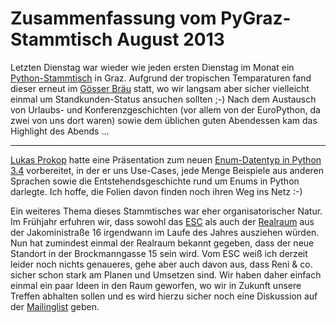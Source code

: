# Zusammenfassung vom PyGraz-Stammtisch August 2013

Letzten Dienstag war wieder wie jeden ersten Dienstag im Monat ein [Python-Stammtisch][pygraz082013] in Graz. Aufgrund der tropischen Temparaturen fand dieser erneut im [Gösser Bräu][gb] statt, wo wir langsam aber sicher vielleicht einmal um Standkunden-Status ansuchen sollten ;-) Nach dem Austausch von Urlaubs- und Konferenzgeschichten (vor allem von der EuroPython, da zwei von uns dort waren) sowie dem üblichen guten Abendessen kam das Highlight des Abends ...

-------------

[Lukas Prokop][lp] hatte eine Präsentation zum neuen [Enum-Datentyp in Python 3.4][pyenum] vorbereitet, in der er uns Use-Cases, jede Menge Beispiele aus anderen Sprachen sowie die Entstehendsgeschichte rund um Enums in Python darlegte. Ich hoffe, die Folien davon finden noch ihren Weg ins Netz :-)

Ein weiteres Thema dieses Stammtisches war eher organisatorischer Natur. Im Frühjahr erfuhren wir, dass sowohl das [ESC][] als auch der [Realraum][] aus der Jakoministraße 16 irgendwann im Laufe des Jahres ausziehen würden. Nun hat zumindest einmal der Realraum bekannt gegeben, dass der neue Standort in der Brockmanngasse 15 sein wird. Vom ESC weiß ich derzeit leider noch nichts genaueres, gehe aber auch davon aus, dass Reni & co. sicher schon stark am Planen und Umsetzen sind. Wir haben daher einfach einmal ein paar Ideen in den Raum geworfen, wo wir in Zukunft unsere Treffen abhalten sollen und es wird hierzu sicher noch eine Diskussion auf der [Mailinglist][ml] geben.

[pyenum]: http://docs.python.org/3.4/library/enum.html
[pygraz082013]: https://pygraz.org/meetups/2013-08-06
[esc]: http://esc.mur.at
[realraum]: http://realraum.at
[ml]: http://groups.google.com/group/python-graz/
[lp]: http://lukas-prokop.at/
[gb]: http://www.goesserbraeugraz.at/
